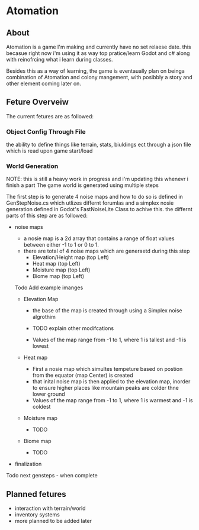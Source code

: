 # Atomation

## About
Atomation is a game I'm making and currently have no set relaese date. this becasue right now i'm using it
as way top pratice/learn Godot and c# along with reinofrcing what i learn during classes.

Besides this as a way of learning, the game is eventaually plan on beinga combination of Atomation and 
colony mangement, with posibbly a story and other element coming later on.

## Feture Overveiw
The current fetures are as followed:

### Object Config Through File
the ability to define things like terrain, stats, biuldings ect through a json file which is read 
upon game start/load

### World Generation
NOTE: this is still a heavy work in progress and i'm updating this whenevr i finish a part 
The game world is generated using multiple steps

The first step is to generate 4 noise maps and how to do so is defined in GenStepNoise.cs
which utlizes differnt forumlas and a simplex nosie generation defined in Godot's FastNoiseLite Class
to achive this. the differnt parts of this step are as followed:

* noise maps 
    * a nosie map is a 2d array that contains a range of float values between either -1 to 1
    or 0 to 1.
    * there are total of 4 noise maps which are generaetd during this step
        * Elevation/Height map (top Left)
        * Heat map (top Left)
        * Moisture map (top Left)
        * Biome map (top Left)

    Todo Add example imanges

    * Elevation Map
        * the base of the map is created through using a Simplex noise algrothim 
       
        * TODO explain other modifcations
        * Values of the map range from -1 to 1, where 1 is tallest and -1 is lowest

    * Heat map
        * First a nosie map which simultes tempeture based on postion from the equator (map Center) is created
        * that inital noise map is then applied to the elevation map, inorder to ensure higher places like mountain peaks 
        are colder thne lower ground
        * Values of the map range from -1 to 1, where 1 is warmest and -1 is coldest

    *  Moisture map  
        * TODO
        
    *  Biome map  
        * TODO
* finalization

Todo next gensteps - when complete

## Planned fetures
* interaction with terrain/world
* inventory systems
* more planned to be added later
